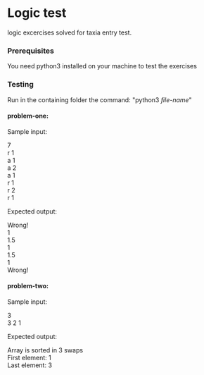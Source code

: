 # Logic test

logic excercises solved for taxia entry test.

### Prerequisites

You need python3 installed on your machine to test the exercises

### Testing

Run in the containing folder the command: "python3 _file-name_"

#### problem-one:

Sample input:

7  
r 1  
a 1  
a 2  
a 1  
r 1  
r 2  
r 1

Expected output:

Wrong!  
1  
1.5  
1  
1.5  
1  
Wrong!

#### problem-two:

Sample input:

3  
3 2 1

Expected output:

Array is sorted in 3 swaps  
First element: 1  
Last element: 3
